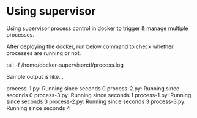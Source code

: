 # Using supervisor

Using supervisor process control in docker to trigger & manage multiple processes. 

After deploying the docker, run below command to check whether processes are running or not.

tail -f /home/docker-supervisorctl/process.log 

Sample output is like...

process-1.py: Running since seconds 0
process-2.py: Running since seconds 0
process-3.py: Running since seconds 1
process-1.py: Running since seconds 3
process-2.py: Running since seconds 3
process-3.py: Running since seconds 4